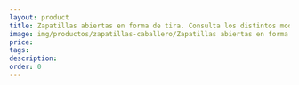 ```yaml
---
layout: product
title: Zapatillas abiertas en forma de tira. Consulta los distintos modelos_23
image: img/productos/zapatillas-caballero/Zapatillas abiertas en forma de tira. Consulta los distintos modelos_23.webp
price: 
tags: 
description: 
order: 0
---
```

